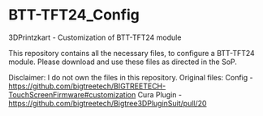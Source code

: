 # BTT-TFT24_Config
3DPrintzkart - Customization of BTT-TFT24 module


This repository contains all the necessary files, to configure a BTT-TFT24 module.
Please download and use these files as directed in the SoP.

Disclaimer: I do not own the files in this repository.
Original files:
  Config - https://github.com/bigtreetech/BIGTREETECH-TouchScreenFirmware#customization
  Cura Plugin - https://github.com/bigtreetech/Bigtree3DPluginSuit/pull/20
